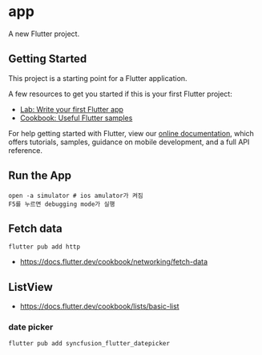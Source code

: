 # app

A new Flutter project.

## Getting Started

This project is a starting point for a Flutter application.

A few resources to get you started if this is your first Flutter project:

- [Lab: Write your first Flutter app](https://flutter.dev/docs/get-started/codelab)
- [Cookbook: Useful Flutter samples](https://flutter.dev/docs/cookbook)

For help getting started with Flutter, view our
[online documentation](https://flutter.dev/docs), which offers tutorials,
samples, guidance on mobile development, and a full API reference.

## Run the App

```
open -a simulator # ios amulator가 켜짐
F5를 누르면 debugging mode가 실행
```

## Fetch data

```
flutter pub add http
```

* <https://docs.flutter.dev/cookbook/networking/fetch-data>

## ListView

* <https://docs.flutter.dev/cookbook/lists/basic-list>

### date picker

```
flutter pub add syncfusion_flutter_datepicker
```